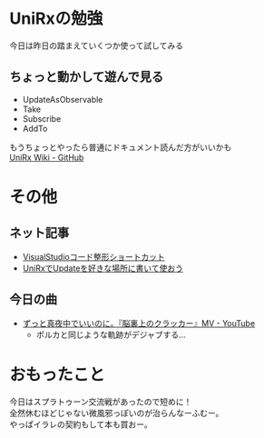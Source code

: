 # UniRxの勉強
今日は昨日の踏まえていくつか使って試してみる

## ちょっと動かして遊んで見る
* UpdateAsObservable
* Take
* Subscribe
* AddTo

もうちょっとやったら普通にドキュメント読んだ方がいいかも  
[UniRx Wiki - GitHub](https://github.com/neuecc/UniRx/wiki)

# その他

## ネット記事
* [VisualStudioコード整形ショートカット](https://qiita.com/yohhoy/items/00993f05c14a79b70bdd)
* [UniRxでUpdateを好きな場所に書いて使おう](http://aizu-vr.hatenablog.com/entry/2018/06/06/UniRx%E3%81%A7Update%E3%82%92%E5%A5%BD%E3%81%8D%E3%81%AA%E5%A0%B4%E6%89%80%E3%81%AB%E6%9B%B8%E3%81%84%E3%81%A6%E4%BD%BF%E3%81%8A%E3%81%86)


## 今日の曲
* [ずっと真夜中でいいのに。『脳裏上のクラッカー』MV - YouTube](https://www.youtube.com/watch?v=3iAXclHlTTg)
	* ポルカと同じような軌跡がデジャブする...

# おもったこと
今日はスプラトゥーン交流戦があったので短めに！  
全然休むほどじゃない微風邪っぽいのが治らんなーふむー。  
やっぱイラレの契約もして本も買おー。